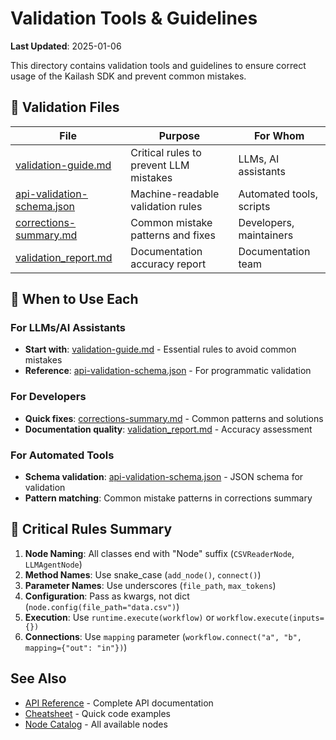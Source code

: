 # Validation Tools & Guidelines

**Last Updated**: 2025-01-06

This directory contains validation tools and guidelines to ensure correct usage of the Kailash SDK and prevent common mistakes.

## 📁 Validation Files

| File | Purpose | For Whom |
|------|---------|----------|
| [validation-guide.md](validation-guide.md) | Critical rules to prevent LLM mistakes | LLMs, AI assistants |
| [api-validation-schema.json](api-validation-schema.json) | Machine-readable validation rules | Automated tools, scripts |
| [corrections-summary.md](corrections-summary.md) | Common mistake patterns and fixes | Developers, maintainers |
| [validation_report.md](validation_report.md) | Documentation accuracy report | Documentation team |

## 🎯 When to Use Each

### For LLMs/AI Assistants
- **Start with**: [validation-guide.md](validation-guide.md) - Essential rules to avoid common mistakes
- **Reference**: [api-validation-schema.json](api-validation-schema.json) - For programmatic validation

### For Developers
- **Quick fixes**: [corrections-summary.md](corrections-summary.md) - Common patterns and solutions
- **Documentation quality**: [validation_report.md](validation_report.md) - Accuracy assessment

### For Automated Tools
- **Schema validation**: [api-validation-schema.json](api-validation-schema.json) - JSON schema for validation
- **Pattern matching**: Common mistake patterns in corrections summary

## 🚨 Critical Rules Summary

1. **Node Naming**: All classes end with "Node" suffix (`CSVReaderNode`, `LLMAgentNode`)
2. **Method Names**: Use snake_case (`add_node()`, `connect()`)
3. **Parameter Names**: Use underscores (`file_path`, `max_tokens`)
4. **Configuration**: Pass as kwargs, not dict (`node.config(file_path="data.csv")`)
5. **Execution**: Use `runtime.execute(workflow)` or `workflow.execute(inputs={})`
6. **Connections**: Use `mapping` parameter (`workflow.connect("a", "b", mapping={"out": "in"})`)

## See Also
- [API Reference](../api/README.md) - Complete API documentation
- [Cheatsheet](../cheatsheet/README.md) - Quick code examples
- [Node Catalog](../nodes/README.md) - All available nodes